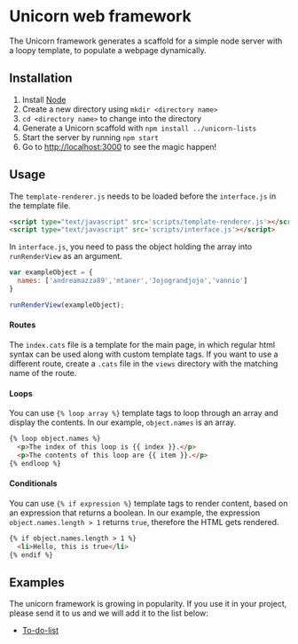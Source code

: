 # Unicorn web framework

The Unicorn framework generates a scaffold for a simple node server with a loopy template, to populate a webpage dynamically.

## Installation
1. Install [Node](https://nodejs.org/en/)
1. Create a new directory using `mkdir <directory name>`
1. `cd <directory name>` to change into the directory
1. Generate a Unicorn scaffold with `npm install ../unicorn-lists`
1. Start the server by running `npm start`
1. Go to [http://localhost:3000](http://localhost:3000) to see the magic happen!

## Usage
The `template-renderer.js` needs to be loaded before the `interface.js` in the template file.
```html
<script type="text/javascript" src='scripts/template-renderer.js'></script>
<script type="text/javascript" src='scripts/interface.js'></script>
```

In `interface.js`, you need to pass the object holding the array into `runRenderView` as an argument.

```javascript
var exampleObject = {
  names: ['andreamazza89','mtaner','Jojograndjojo','vannio']
}

runRenderView(exampleObject);
```

#### Routes
The `index.cats` file is a template for the main page, in which regular html syntax can be used along with custom template tags. If you want to use a different route, create a `.cats` file in the `views` directory with the matching name of the route.

#### Loops
You can use `{% loop array %}` template tags to loop through an array and display the contents. In our example, `object.names` is an array.

```html
{% loop object.names %}
  <p>The index of this loop is {{ index }}.</p>
  <p>The contents of this loop are {{ item }}.</p>
{% endloop %}
```

#### Conditionals
You can use `{% if expression %}` template tags to render content, based on an expression that returns a boolean. In our example, the expression `object.names.length > 1` returns `true`, therefore the HTML gets rendered.

```html
{% if object.names.length > 1 %}
  <li>Hello, this is true</li>
{% endif %}
```

## Examples
The unicorn framework is growing in popularity. If you use it in your project, please send it to us and we will add it to the list below:

- [To-do-list](https://github.com/Jojograndjojo/To-do-List)
